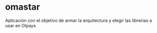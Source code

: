 # omastar
Aplicación con el objetivo de armar la arquitectura y elegir las librerias a usar en Olpays
